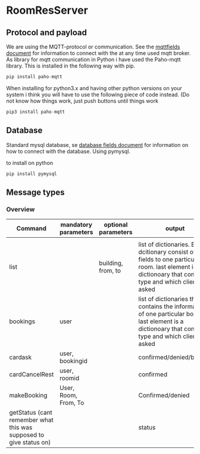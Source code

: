 # RoomResServer

## Protocol and payload
We are using the MQTT-protocol or communication. See the [mqttfields document](mqttFields.py) for information to connect with the at any time used mqtt broker. As library for
mqtt communication in Python i have used the Paho-mqtt library. This is installed in the following way with pip.

```python
pip install paho-mqtt
```

When installing for python3.x and having other python versions on your system i think you will have to use the following piece of code instead. (Do not know how things work, just push buttons until things work

```python
pip3 install paho-mqtt
```

## Database

Standard mysql database, se [database fields document](DBfields.py) for information on how to connect with the database.
Using pymysql.

to install on python

```python
pip install pymysql
```

## Message types

### Overview

|Command|mandatory parameters|optional parameters|output|
|---|---|---|---|
|   |   |   |   |
|list | |building, from, to|list of dictionaries. Every dcitionary consist of the fields to one particular room. last element is a dictionoary that contains type and which client asked|
|bookings|user| |list of dictionaries that contains the information of one particular booking. last element is a dictionoary that contains type and which client asked|
|cardask|user, bookingid|   |confirmed/denied/booked|
|cardCancelRest|user, roomid|   |confirmed|
|makeBooking|User, Room, From, To|  |Confirmed/denied|
|getStatus (cant remember what this was supposed to give status on)| |   |status|


